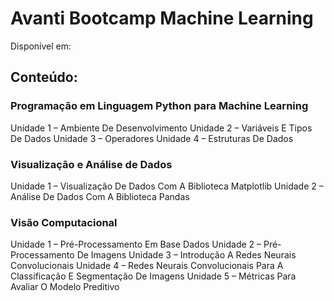 # Avanti Bootcamp Machine Learning
Disponível em:

## Conteúdo:
### Programação em Linguagem Python para Machine Learning
Unidade 1 –  Ambiente De Desenvolvimento
Unidade 2 – Variáveis E Tipos De Dados
Unidade 3 – Operadores
Unidade 4 – Estruturas De Dados
### Visualização e Análise de Dados
Unidade 1 – Visualização De Dados Com A Biblioteca Matplotlib
Unidade 2 – Análise De Dados Com A Biblioteca Pandas
### Visão Computacional
Unidade 1 – Pré-Processamento Em Base Dados
Unidade 2 – Pré-Processamento De Imagens
Unidade 3 – Introdução A Redes Neurais Convolucionais
Unidade 4 – Redes Neurais Convolucionais Para A Classificação E Segmentação De Imagens
Unidade 5 – Métricas Para Avaliar O Modelo Preditivo


